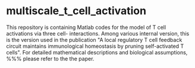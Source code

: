 # multiscale_t_cell_activation

This repository is containing Matlab codes for the model of T cell activations via three cell- interactions. Among various internal version, this is the version
used in the publication "A local regulatory T cell feedback circuit maintains immunological homeostasis by pruning self-activated T cells". For detailed mathematical descriptions and biological assumptions, 
%%% please refer to the the paper.
